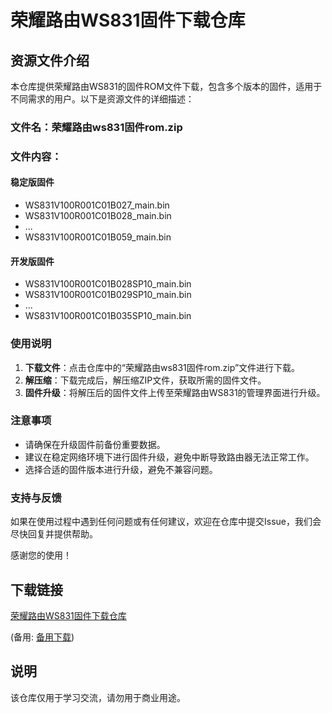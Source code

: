 # 荣耀路由WS831固件下载仓库

## 资源文件介绍

本仓库提供荣耀路由WS831的固件ROM文件下载，包含多个版本的固件，适用于不同需求的用户。以下是资源文件的详细描述：

### 文件名：荣耀路由ws831固件rom.zip

### 文件内容：

#### 稳定版固件
- WS831V100R001C01B027_main.bin
- WS831V100R001C01B028_main.bin
- ...
- WS831V100R001C01B059_main.bin

#### 开发版固件
- WS831V100R001C01B028SP10_main.bin
- WS831V100R001C01B029SP10_main.bin
- ...
- WS831V100R001C01B035SP10_main.bin

### 使用说明

1. **下载文件**：点击仓库中的“荣耀路由ws831固件rom.zip”文件进行下载。
2. **解压缩**：下载完成后，解压缩ZIP文件，获取所需的固件文件。
3. **固件升级**：将解压后的固件文件上传至荣耀路由WS831的管理界面进行升级。

### 注意事项

- 请确保在升级固件前备份重要数据。
- 建议在稳定网络环境下进行固件升级，避免中断导致路由器无法正常工作。
- 选择合适的固件版本进行升级，避免不兼容问题。

### 支持与反馈

如果在使用过程中遇到任何问题或有任何建议，欢迎在仓库中提交Issue，我们会尽快回复并提供帮助。

感谢您的使用！

## 下载链接
[荣耀路由WS831固件下载仓库](https://pan.quark.cn/s/07c470bfe050) 

(备用: [备用下载](https://pan.baidu.com/s/1Ijrm4tCLhxJXxaUQrF96RQ?pwd=1234))

## 说明

该仓库仅用于学习交流，请勿用于商业用途。
